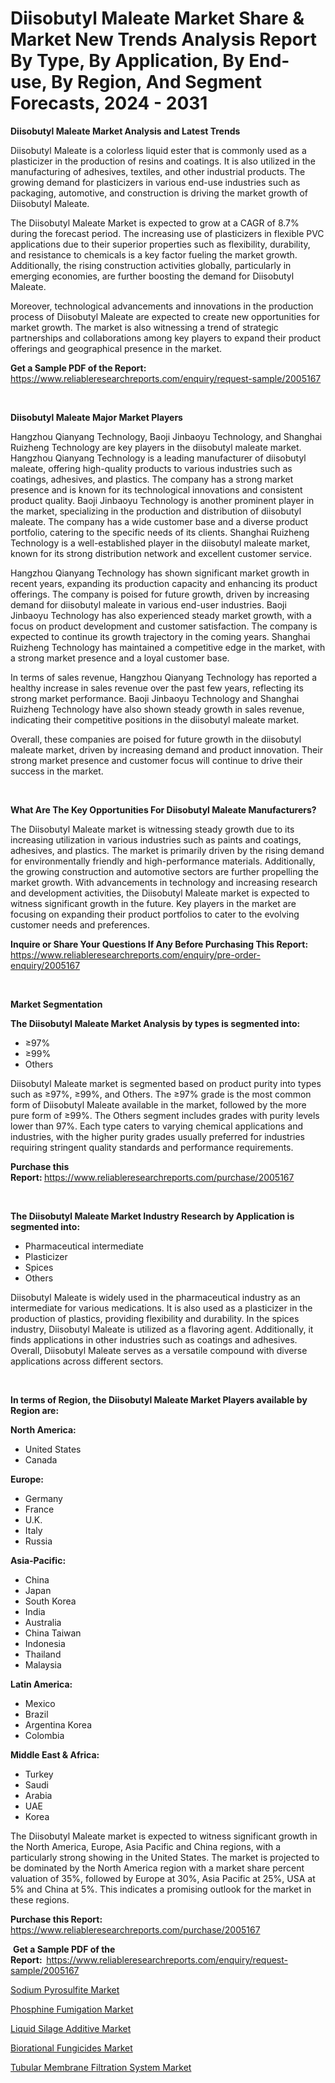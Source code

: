 <p><h1>Diisobutyl Maleate Market Share & Market New Trends Analysis Report By Type, By Application, By End-use, By Region, And Segment Forecasts, 2024 - 2031</h1></p><p><strong>Diisobutyl Maleate Market Analysis and Latest Trends</strong></p>
<p><p>Diisobutyl Maleate is a colorless liquid ester that is commonly used as a plasticizer in the production of resins and coatings. It is also utilized in the manufacturing of adhesives, textiles, and other industrial products. The growing demand for plasticizers in various end-use industries such as packaging, automotive, and construction is driving the market growth of Diisobutyl Maleate.</p><p>The Diisobutyl Maleate Market is expected to grow at a CAGR of 8.7% during the forecast period. The increasing use of plasticizers in flexible PVC applications due to their superior properties such as flexibility, durability, and resistance to chemicals is a key factor fueling the market growth. Additionally, the rising construction activities globally, particularly in emerging economies, are further boosting the demand for Diisobutyl Maleate.</p><p>Moreover, technological advancements and innovations in the production process of Diisobutyl Maleate are expected to create new opportunities for market growth. The market is also witnessing a trend of strategic partnerships and collaborations among key players to expand their product offerings and geographical presence in the market.</p></p>
<p><strong>Get a Sample PDF of the Report:&nbsp;</strong> <a href="https://www.reliableresearchreports.com/enquiry/request-sample/2005167">https://www.reliableresearchreports.com/enquiry/request-sample/2005167</a></p>
<p>&nbsp;</p>
<p><strong>Diisobutyl Maleate Major Market Players</strong></p>
<p><p>Hangzhou Qianyang Technology, Baoji Jinbaoyu Technology, and Shanghai Ruizheng Technology are key players in the diisobutyl maleate market. Hangzhou Qianyang Technology is a leading manufacturer of diisobutyl maleate, offering high-quality products to various industries such as coatings, adhesives, and plastics. The company has a strong market presence and is known for its technological innovations and consistent product quality. Baoji Jinbaoyu Technology is another prominent player in the market, specializing in the production and distribution of diisobutyl maleate. The company has a wide customer base and a diverse product portfolio, catering to the specific needs of its clients. Shanghai Ruizheng Technology is a well-established player in the diisobutyl maleate market, known for its strong distribution network and excellent customer service.</p><p>Hangzhou Qianyang Technology has shown significant market growth in recent years, expanding its production capacity and enhancing its product offerings. The company is poised for future growth, driven by increasing demand for diisobutyl maleate in various end-user industries. Baoji Jinbaoyu Technology has also experienced steady market growth, with a focus on product development and customer satisfaction. The company is expected to continue its growth trajectory in the coming years. Shanghai Ruizheng Technology has maintained a competitive edge in the market, with a strong market presence and a loyal customer base.</p><p>In terms of sales revenue, Hangzhou Qianyang Technology has reported a healthy increase in sales revenue over the past few years, reflecting its strong market performance. Baoji Jinbaoyu Technology and Shanghai Ruizheng Technology have also shown steady growth in sales revenue, indicating their competitive positions in the diisobutyl maleate market.</p><p>Overall, these companies are poised for future growth in the diisobutyl maleate market, driven by increasing demand and product innovation. Their strong market presence and customer focus will continue to drive their success in the market.</p></p>
<p>&nbsp;</p>
<p><strong>What Are The Key Opportunities For Diisobutyl Maleate Manufacturers?</strong></p>
<p><p>The Diisobutyl Maleate market is witnessing steady growth due to its increasing utilization in various industries such as paints and coatings, adhesives, and plastics. The market is primarily driven by the rising demand for environmentally friendly and high-performance materials. Additionally, the growing construction and automotive sectors are further propelling the market growth. With advancements in technology and increasing research and development activities, the Diisobutyl Maleate market is expected to witness significant growth in the future. Key players in the market are focusing on expanding their product portfolios to cater to the evolving customer needs and preferences.</p></p>
<p><strong>Inquire or Share Your Questions If Any Before Purchasing This Report:</strong> <a href="https://www.reliableresearchreports.com/enquiry/pre-order-enquiry/2005167">https://www.reliableresearchreports.com/enquiry/pre-order-enquiry/2005167</a></p>
<p>&nbsp;</p>
<p><strong>Market Segmentation</strong></p>
<p><strong>The Diisobutyl Maleate Market Analysis by types is segmented into:</strong></p>
<p><ul><li>≥97%</li><li>≥99%</li><li>Others</li></ul></p>
<p><p>Diisobutyl Maleate market is segmented based on product purity into types such as ≥97%, ≥99%, and Others. The ≥97% grade is the most common form of Diisobutyl Maleate available in the market, followed by the more pure form of ≥99%. The Others segment includes grades with purity levels lower than 97%. Each type caters to varying chemical applications and industries, with the higher purity grades usually preferred for industries requiring stringent quality standards and performance requirements.</p></p>
<p><strong>Purchase this Report:&nbsp;</strong><a href="https://www.reliableresearchreports.com/purchase/2005167">https://www.reliableresearchreports.com/purchase/2005167</a></p>
<p>&nbsp;</p>
<p><strong>The Diisobutyl Maleate Market Industry Research by Application is segmented into:</strong></p>
<p><ul><li>Pharmaceutical intermediate</li><li>Plasticizer</li><li>Spices</li><li>Others</li></ul></p>
<p><p>Diisobutyl Maleate is widely used in the pharmaceutical industry as an intermediate for various medications. It is also used as a plasticizer in the production of plastics, providing flexibility and durability. In the spices industry, Diisobutyl Maleate is utilized as a flavoring agent. Additionally, it finds applications in other industries such as coatings and adhesives. Overall, Diisobutyl Maleate serves as a versatile compound with diverse applications across different sectors.</p></p>
<p>&nbsp;</p>
<p><strong>In terms of Region, the Diisobutyl Maleate Market Players available by Region are:</strong></p>
<p>
    <p> <strong> North America: </strong>
        <ul>
            <li>United States</li>
            <li>Canada</li>
        </ul>
        </p> 
    <p> <strong> Europe: </strong>
        <ul>
            <li>Germany</li>
            <li>France</li>
            <li>U.K.</li>
            <li>Italy</li>
            <li>Russia</li>
        </ul>
        </p> 
    <p> <strong> Asia-Pacific: </strong>
        <ul>
            <li>China</li>
            <li>Japan</li>
            <li>South Korea</li>
            <li>India</li>
            <li>Australia</li>
            <li>China Taiwan</li>
            <li>Indonesia</li>
            <li>Thailand</li>
            <li>Malaysia</li>
        </ul>
        </p> 
    <p> <strong> Latin America: </strong>
        <ul>
            <li>Mexico</li>
            <li>Brazil</li>
            <li>Argentina Korea</li>
            <li>Colombia</li>
        </ul>
        </p> 
    <p> <strong> Middle East & Africa: </strong>
        <ul>
            <li>Turkey</li>
            <li>Saudi</li>
            <li>Arabia</li>
            <li>UAE</li>
            <li>Korea</li>
        </ul>
    </p>
    </p>
<p><p>The Diisobutyl Maleate market is expected to witness significant growth in the North America, Europe, Asia Pacific and China regions, with a particularly strong showing in the United States. The market is projected to be dominated by the North America region with a market share percent valuation of 35%, followed by Europe at 30%, Asia Pacific at 25%, USA at 5% and China at 5%. This indicates a promising outlook for the market in these regions.</p></p>
<p><strong>Purchase this Report: </strong><a href="https://www.reliableresearchreports.com/purchase/2005167">https://www.reliableresearchreports.com/purchase/2005167</a></p>
<p>&nbsp;<strong>Get a Sample PDF of the Report:&nbsp;&nbsp;</strong><a href="https://www.reliableresearchreports.com/enquiry/request-sample/2005167">https://www.reliableresearchreports.com/enquiry/request-sample/2005167</a></p>
<p><strong></strong></p>
<p><p><a href="https://view.publitas.com/reportprime-1/sodium-pyrosulfite-market-size-market-share-and-global-market-analysis-report-2024-2031/">Sodium Pyrosulfite Market</a></p><p><a href="https://view.publitas.com/reportprime-1/phosphine-fumigation-market-research-report-provides-critical-insights-that-can-help-shape-business-development-and-investment-strategies/">Phosphine Fumigation Market</a></p><p><a href="https://iodized-pantydraco-05c.notion.site/Liquid-Silage-Additive-Market-Research-Report-Provides-Critical-Insights-that-can-help-Shape-Busines-ea46a0df5796419da03bb6828b848d9f">Liquid Silage Additive Market</a></p><p><a href="https://noble-drawer-34c.notion.site/Decoding-the-Biorational-Fungicides-Market-A-Deep-Dive-into-the-Latest-Market-Trends-Market-Segmen-05b0c75e245546b7add68bc93b7c16fc">Biorational Fungicides Market</a></p><p><a href="https://three-jumbo-f6d.notion.site/Tubular-Membrane-Filtration-System-Market-Growth-Market-Trends-COVID-19-Impact-and-Forecasts-for--bfe73929835b4a5bad3282555147a5ab">Tubular Membrane Filtration System Market</a></p></p>